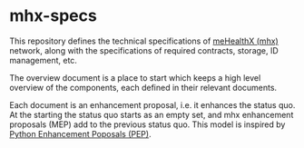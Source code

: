 # mhx-specs
This repository defines the technical specifications of 
[meHealthX (mhx)](https://www.mehealthx.com/) network,
along with the specifications of required contracts, storage, ID management, etc.

The overview document is a place to start which keeps a high level overview of
the components, each defined in their relevant documents.

Each document is an enhancement proposal, i.e. it enhances the status quo.
At the starting the status quo starts as an empty set, and mhx enhancement
proposals (MEP) add to the previous status quo. This model is inspired by
[Python Enhancement Poposals (PEP)](https://www.python.org/dev/peps/).
